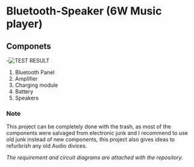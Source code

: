 # Bluetooth-Speaker (6W Music player)
## Componets

-![TEST RESULT](https://i.pinimg.com/originals/b2/68/b9/b268b992d88a5368b60e4d522cae7e73.jpg)

1. Bluetooth Panel
2. Amplifier
3. Charging module
4. Battery
5. Speakers

### Note
This project can be completely done with the trash, as most of the components were salvaged from electronic junk and I recommend to use old junk instead of new components, this project also gives ideas to refurbrish any old Audio divices.

*The requirement and circuit diagrams are attached with the repository.*
